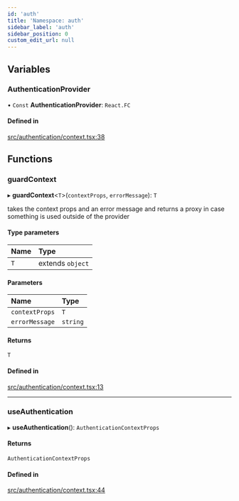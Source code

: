 ```yaml
---
id: 'auth'
title: 'Namespace: auth'
sidebar_label: 'auth'
sidebar_position: 0
custom_edit_url: null
---
```


## Variables

### AuthenticationProvider

• `Const` **AuthenticationProvider**: `React.FC`

#### Defined in

[src/authentication/context.tsx:38](https://github.com/Orfium/toolbox/blob/2121dd5/src/authentication/context.tsx#L38)

## Functions

### guardContext

▸ **guardContext**<`T`\>(`contextProps`, `errorMessage`): `T`

takes the context props and an error message and returns a proxy in case something is used
outside of the provider

#### Type parameters

| Name | Type             |
| :--- | :--------------- |
| `T`  | extends `object` |

#### Parameters

| Name           | Type     |
| :------------- | :------- |
| `contextProps` | `T`      |
| `errorMessage` | `string` |

#### Returns

`T`

#### Defined in

[src/authentication/context.tsx:13](https://github.com/Orfium/toolbox/blob/2121dd5/src/authentication/context.tsx#L13)

---

### useAuthentication

▸ **useAuthentication**(): `AuthenticationContextProps`

#### Returns

`AuthenticationContextProps`

#### Defined in

[src/authentication/context.tsx:44](https://github.com/Orfium/toolbox/blob/2121dd5/src/authentication/context.tsx#L44)
